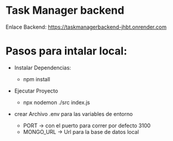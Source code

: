 # Task Manager backend
Enlace Backend: https://taskmanagerbackend-jhbt.onrender.com

# Pasos para intalar local:
 * Instalar Dependencias:
   - npm install
     
 * Ejecutar Proyecto 
   - npx nodemon ./src index.js
     
 * crear Archivo .env para las variables de entorno
   - PORT -> con el puerto para correr por defecto 3100
   - MONGO_URL -> Url para la base de datos local
